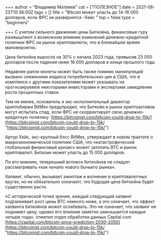 +++
author = "Владимир Матвеев"
cat = ["ПОЛЕЗНОЕ"]
date = 2021-08-23T10:36:00Z
tags = []
title = "Bitcoin может упасть до 14-16 000 долларов, если ФРС не развернется -Хейс "
top = false
type = "beginners"

+++
С учетом сильного движения цены Биткойна, финансовые гуру размышляют о возможном влиянии изменений денежно-кредитной политики ФРС на рынок криптовалюты, что в ближайшее время маловероятно. 

Цена биткойна выросла на 30% с начала 2023 года, превысив 23 000 долларов после падения ниже 16 000 долларов в конце прошлого года.

Недавнее ралли монеты может быть также помимо манипуляций вызвано снижением индекса потребительских цен в США, что в комплексе с другими показателями может указывать на прогнозируемое некоторыми инвесторами и экспертами замедление роста процентных ставок.

Тем не менее, основатель и экс-исполнительный директор криптобиржи BitMex предупредил, что Биткойн и рынок криптоактивов могут испытать спад, если ФРС не скорректирует свою денежно-кредитную политику. [https://bitcoinist.com/bitcoin-could-drop-to-15k/](https://bitcoinist.com/bitcoin-could-drop-to-15k/ "https://bitcoinist.com/bitcoin-could-drop-to-15k/")

Артур Хейс, экс-крупный босс BitMex, утверждает в новом трактате о макроэкономической политике США, что «катастрофический глобальный финансовый кризис» может затопить BTC и рынок криптовалют. Биткоин может упасть до 15 000 долларов. 

По его мнению, теперешний всплеск биткойнов не следует рассматривать «как начало нового бычьего рынка».

Халвинг, обычно, вызывает ажиотаж и волнение в криптовалютных кругах, но не обязательно означают, что будущая цена биткойна будет существенно расти.

«С исторической точки зрения, каждый следующий халвинг подталкивает рост цены BTC немного ниже, а это означает, что эффект халвинга биткойнов может ослабевать. Это не означает, что халвинг не поднимет цену; однако его влияние заметно уменьшается каждые четыре года»,  отметил отдел обработки данных Capital.com [https://capital.com/bitcoin-price-prediction-2030-2050](https://bitcoinist.com/bitcoin-could-drop-to-15k/ "https://bitcoinist.com/bitcoin-could-drop-to-15k/")